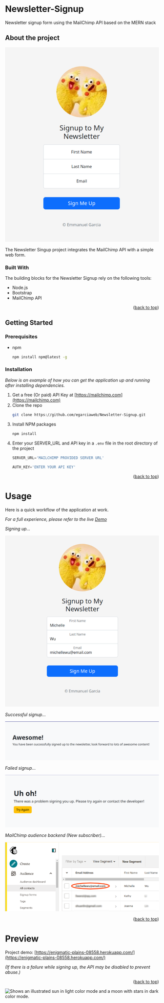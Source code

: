 <a name="readme-top"></a>

# Newsletter-Signup
Newsletter signup form using the MailChimp API based on the MERN stack

## About the project

![Signup Form](https://github.com/egarciaweb/Newsletter-Signup/blob/master/screenshots/Signup%20Form.png?raw=true)

The Newsletter Singup project integrates the MailChimp API with a simple web form.

### Built With

The building blocks for the Newsletter Signup rely on the following tools:

* Node.js
* Bootstrap
* MailChimp API

<p align="right">(<a href="#readme-top">back to top</a>)</p>

## Getting Started

### Prerequisites

* npm
  ```sh
  npm install npm@latest -g
  ```

### Installation

_Below is an example of how you can get the application up and running after installing dependencies._

1. Get a free (Or paid) API Key at [https://mailchimp.com](https://mailchimp.com)
2. Clone the repo
   ```sh
   git clone https://github.com/egarciaweb/Newsletter-Signup.git
   ```
3. Install NPM packages
   ```sh
   npm install
   ```
4. Enter your SERVER_URL and API key in a `.env` file in the root directory of the project
   ```js
   SERVER_URL='MAILCHIMP PROVIDED SERVER URL'
   ```
   ```js
   AUTH_KEY='ENTER YOUR API KEY'
   ```
<p align="right">(<a href="#readme-top">back to top</a>)</p>

# Usage

Here is a quick workflow of the application at work.

_For a full experience, please refer to the live [Demo](https://enigmatic-plains-08558.herokuapp.com/)_

<!-- ### Signing up... -->
_Signing up..._

![Signup Form (Filled)](https://github.com/egarciaweb/Newsletter-Signup/blob/master/screenshots/Signup%20Form%20(Filled).png?raw=true)

<!-- ### Successful signup... -->
_Successful signup..._

![Success Page](https://github.com/egarciaweb/Newsletter-Signup/blob/master/screenshots/Success%20Page.png?raw=true)


<!-- ### Failed signup... -->
_Failed signup..._

![Failure Page](https://github.com/egarciaweb/Newsletter-Signup/blob/master/screenshots/Failure%20Page.png?raw=true)

<!-- ### MailChimp audience backend (New subscriber)... -->
_MailChimp audience backend (New subscriber)..._

![MailChimp Audience (New Subscriber)](https://github.com/egarciaweb/Newsletter-Signup/blob/master/screenshots/MailChimp%20Audience%20(New%20Subscriber).png?raw=true)

<p align="right">(<a href="#readme-top">back to top</a>)</p>

# Preview

Project demo: [https://enigmatic-plains-08558.herokuapp.com/](https://enigmatic-plains-08558.herokuapp.com/)

_(If there is a failure while signing up, the API may be disabled to prevent abuse.)_

<p align="right">(<a href="#readme-top">back to top</a>)</p>

<picture>
  <source media="(prefers-color-scheme: dark)" srcset="[(/screenshots/Signup Form.png)](https://github.com/egarciaweb/Newsletter-Signup/blob/master/screenshots/Signup%20Form.png?raw=true)">
  <source media="(prefers-color-scheme: light)" srcset="https://user-images.githubusercontent.com/25423296/163456779-a8556205-d0a5-45e2-ac17-42d089e3c3f8.png">
  <img alt="Shows an illustrated sun in light color mode and a moon with stars in dark color mode." src="https://user-images.githubusercontent.com/25423296/163456779-a8556205-d0a5-45e2-ac17-42d089e3c3f8.png">
</picture>
